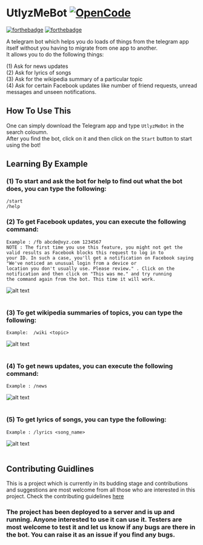 # UtlyzMeBot [![OpenCode](https://img.shields.io/badge/Open-Code-ff6a00.svg?style=flat-square)](https://opencode18.github.io)

[![forthebadge](http://forthebadge.com/images/badges/built-with-love.svg)](http://forthebadge.com)
[![forthebadge](http://forthebadge.com/images/badges/made-with-python.svg)](http://forthebadge.com)

A telegram bot which helps you do loads of things from the telegram app itself without you having to migrate from one app to another.<br>
It allows you to do the following things:<br>

(1) Ask for news updates<br>
(2) Ask for lyrics of songs<br>
(3) Ask for the wikipedia summary of a particular topic<br>
(4) Ask for certain Facebook updates like number of friend requests, unread messages and unseen notifications.<br>


## How To Use This
One can simply download the Telegram app and type `UtlyzMeBot` in the search coloumn.<br>
After you find the bot, click on it and then click on the `Start` button to start using the bot!<br>


## Learning By Example

### (1) To start and ask the bot for help to find out what the bot does, you can type the following:<br>
    /start
    /help
### (2) To get Facebook updates, you can execute the following command:<br>
    Example : /fb abcde@xyz.com 1234567
    NOTE : The first time you use this feature, you might not get the valid results as Facebook blocks this request to log in to   
    your ID. In such a case, you'll get a notification on Facebook saying "We've noticed an unusual login from a device or
    location you don't usually use. Please review." . Click on the notification and then click on "This was me." and try running
    the command again from the bot. This time it will work.
![alt text](https://github.com/rahulkumaran/UtlyzMeBot/blob/master/Usage%20images/fb.jpg)<br><br>

### (3) To get wikipedia summaries of topics, you can type the following:<br>
    Example:  /wiki <topic>
![alt text](https://github.com/rahulkumaran/UtlyzMeBot/blob/master/Usage%20images/wiki.jpg)<br><br>

### (4) To get news updates, you can execute the following command:<br>
    Example : /news
![alt text](https://github.com/rahulkumaran/UtlyzMeBot/blob/master/Usage%20images/news.jpg)<br><br>

### (5) To get lyrics of songs, you can type the following:<br>
    Example : /lyrics <song_name>
![alt text](https://github.com/rahulkumaran/UtlyzMeBot/blob/master/Usage%20images/lyrics.jpg)<br><br>

## Contributing Guidlines
This is a project which is currently in its budding stage and contributions and suggestions are most welcome from all those who are interested in this project. Check the contributing guidelines [here](https://github.com/rahulkumaran/UtlyzMeBot/docs/CONTRIBUTING.md)

### The project has been deployed to a server and is up and running. Anyone interested to use it can use it. Testers are most welcome to test it and let us know if any bugs are there in the bot. You can raise it as an issue if you find any bugs.
